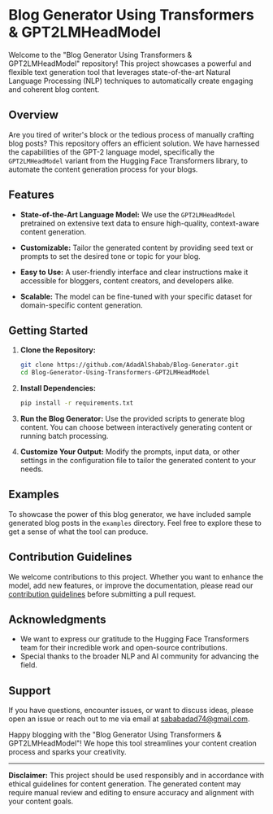 # Blog Generator Using Transformers & GPT2LMHeadModel

Welcome to the "Blog Generator Using Transformers & GPT2LMHeadModel" repository! This project showcases a powerful and flexible text generation tool that leverages state-of-the-art Natural Language Processing (NLP) techniques to automatically create engaging and coherent blog content.

## Overview

Are you tired of writer's block or the tedious process of manually crafting blog posts? This repository offers an efficient solution. We have harnessed the capabilities of the GPT-2 language model, specifically the `GPT2LMHeadModel` variant from the Hugging Face Transformers library, to automate the content generation process for your blogs.

## Features

- **State-of-the-Art Language Model:** We use the `GPT2LMHeadModel` pretrained on extensive text data to ensure high-quality, context-aware content generation.

- **Customizable:** Tailor the generated content by providing seed text or prompts to set the desired tone or topic for your blog.

- **Easy to Use:** A user-friendly interface and clear instructions make it accessible for bloggers, content creators, and developers alike.

- **Scalable:** The model can be fine-tuned with your specific dataset for domain-specific content generation.

## Getting Started

1. **Clone the Repository:**
   ```bash
   git clone https://github.com/AdadAlShabab/Blog-Generator.git
   cd Blog-Generator-Using-Transformers-GPT2LMHeadModel
   ```

2. **Install Dependencies:**
   ```bash
   pip install -r requirements.txt
   ```

3. **Run the Blog Generator:**
   Use the provided scripts to generate blog content. You can choose between interactively generating content or running batch processing.

4. **Customize Your Output:**
   Modify the prompts, input data, or other settings in the configuration file to tailor the generated content to your needs.

## Examples

To showcase the power of this blog generator, we have included sample generated blog posts in the `examples` directory. Feel free to explore these to get a sense of what the tool can produce.

## Contribution Guidelines

We welcome contributions to this project. Whether you want to enhance the model, add new features, or improve the documentation, please read our [contribution guidelines](CONTRIBUTING.md) before submitting a pull request.


## Acknowledgments

- We want to express our gratitude to the Hugging Face Transformers team for their incredible work and open-source contributions.
- Special thanks to the broader NLP and AI community for advancing the field.

## Support

If you have questions, encounter issues, or want to discuss ideas, please open an issue or reach out to me via email at sababadad74@gmail.com.

Happy blogging with the "Blog Generator Using Transformers & GPT2LMHeadModel"! We hope this tool streamlines your content creation process and sparks your creativity.

---

**Disclaimer:** This project should be used responsibly and in accordance with ethical guidelines for content generation. The generated content may require manual review and editing to ensure accuracy and alignment with your content goals.
